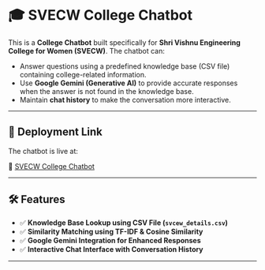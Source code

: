 # 🎓 SVECW College Chatbot

This is a **College Chatbot** built specifically for **Shri Vishnu Engineering College for Women (SVECW)**. The chatbot can:

- Answer questions using a predefined knowledge base (CSV file) containing college-related information.
- Use **Google Gemini (Generative AI)** to provide accurate responses when the answer is not found in the knowledge base.
- Maintain **chat history** to make the conversation more interactive.

---

## 🚀 Deployment Link

The chatbot is live at:

🔗 [SVECW College Chatbot](https://svecw-college-chatbot1.streamlit.app/)

---

## 🛠️ Features

- ✅ **Knowledge Base Lookup using CSV File (`svcew_details.csv`)**
- ✅ **Similarity Matching using TF-IDF & Cosine Similarity**
- ✅ **Google Gemini Integration for Enhanced Responses**
- ✅ **Interactive Chat Interface with Conversation History**

---


